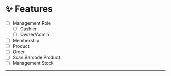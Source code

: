 


# ✨ Features
- [ ] Management Role
    - [ ] Cashier
    - [ ] Owner/Admin
- [ ] Membership
- [ ] Product
- [ ] Order
- [ ] Scan Barcode Product
- [ ] Management Stock
---